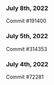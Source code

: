 ### July 8th, 2022

Commit #191400

### July 5th, 2022

Commit #314353


### July 4th, 2022

Commit #72281
